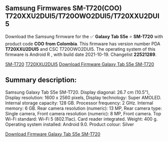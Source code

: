 <h2>Samsung Firmwares SM-T720(COO) T720XXU2DUI5/T720OWO2DUI5/T720XXU2DUI5</h2>
Download the Samsung firmware for the ✅ <strong>Galaxy Tab S5e </strong> ⭐ <strong>SM-T720</strong> with product code <strong>COO</strong> <strong> from Colombia</strong>. This firmware has version number PDA <strong>T720XXU2DUI5</strong> and CSC T720OWO2DUI5. The operating system of this firmware is Android R , with build date 2021-10-19. Changelist <strong>22521289</strong>.


[SM-T720](https://samfirm.shop/samsung/model/SM-T720)
[T720XXU2DUI5](https://samfirm.shop/samsung/pda/T720XXU2DUI5)
[Download Firmware Galaxy Tab S5e SM-T720](https://samfirm.shop/samsung/firmware/466789)
<h2>Summary description:</h2>
<p>Samsung Galaxy Tab S5e SM-T720. Display diagonal: 26.7 cm (10.5"), Display resolution: 1600 x 2560 pixels, Display technology: Super AMOLED. Internal storage capacity: 128 GB. Processor frequency: 2 GHz. Internal memory: 6 GB. Rear camera resolution (numeric): 13 MP, Rear camera type: Single camera, Front camera resolution (numeric): 8 MP, Front camera. Top Wi-Fi standard: Wi-Fi 5 (802.11ac). Card reader integrated. Weight: 400 g. Operating system installed: Android 9.0. Product colour: Silver</p>


[Download Firmware Galaxy Tab S5e SM-T720](https://samfirm.shop/samsung/firmware/466789)
